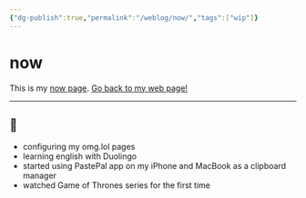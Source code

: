 ```yaml
---
{"dg-publish":true,"permalink":"/weblog/now/","tags":["wip"]}
---
```



# now

This is my [now page](https://nownownow.com/about). [Go back to my web page!](https://voitech.omg.lol)

<script src="https://status.lol/voitech.js?time&link&fluent&pretty"></script>

---

## 📆

- configuring my omg.lol pages
- learning english with Duolingo
- started using PastePal app on my iPhone and MacBook as a clipboard manager
- watched Game of Thrones series for the first time

<script src="https://omgnow.rknight.me/now.js?a=voitech"></script>
